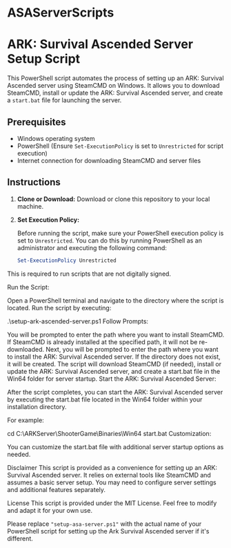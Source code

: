 # ASAServerScripts

# ARK: Survival Ascended Server Setup Script

This PowerShell script automates the process of setting up an ARK: Survival Ascended server using SteamCMD on Windows. It allows you to download SteamCMD, install or update the ARK: Survival Ascended server, and create a `start.bat` file for launching the server.

## Prerequisites

- Windows operating system
- PowerShell (Ensure `Set-ExecutionPolicy` is set to `Unrestricted` for script execution)
- Internet connection for downloading SteamCMD and server files

## Instructions

1. **Clone or Download:** Download or clone this repository to your local machine.

2. **Set Execution Policy:**

   Before running the script, make sure your PowerShell execution policy is set to `Unrestricted`. You can do this by running PowerShell as an administrator and executing the following command:

   ```powershell
   Set-ExecutionPolicy Unrestricted
This is required to run scripts that are not digitally signed.

Run the Script:

Open a PowerShell terminal and navigate to the directory where the script is located. Run the script by executing:

.\setup-ark-ascended-server.ps1
Follow Prompts:

You will be prompted to enter the path where you want to install SteamCMD. If SteamCMD is already installed at the specified path, it will not be re-downloaded.
Next, you will be prompted to enter the path where you want to install the ARK: Survival Ascended server. If the directory does not exist, it will be created.
The script will download SteamCMD (if needed), install or update the ARK: Survival Ascended server, and create a start.bat file in the Win64 folder for server startup.
Start the ARK: Survival Ascended Server:

After the script completes, you can start the ARK: Survival Ascended server by executing the start.bat file located in the Win64 folder within your installation directory.

For example:

cd C:\ARKServer\ShooterGame\Binaries\Win64
start.bat
Customization:

You can customize the start.bat file with additional server startup options as needed.

Disclaimer
This script is provided as a convenience for setting up an ARK: Survival Ascended server. It relies on external tools like SteamCMD and assumes a basic server setup. You may need to configure server settings and additional features separately.

License
This script is provided under the MIT License. Feel free to modify and adapt it for your own use.

Please replace `"setup-asa-server.ps1"` with the actual name of your PowerShell script for setting up the Ark Survival Ascended server if it's different.

